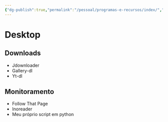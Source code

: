 ```yaml
---
{"dg-publish":true,"permalink":"/pessoal/programas-e-recursos/index/","noteIcon":""}
---
```


# Desktop

## Downloads
 
- Jdownloader
- Gallery-dl
- Yt-dl

## Monitoramento
- Follow That Page
- Inoreader
- Meu próprio script em python

